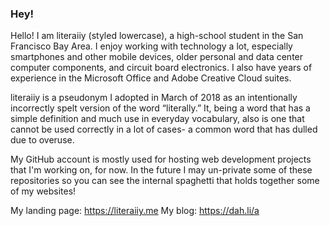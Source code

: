 ### Hey!

Hello! I am literaiiy (styled lowercase), a high-school student in the San Francisco Bay Area. I enjoy working with technology a lot, especially smartphones and other mobile devices, older personal and data center computer components, and circuit board electronics. I also have years of experience in the Microsoft Office and Adobe Creative Cloud suites.

literaiiy is a pseudonym I adopted in March of 2018 as an intentionally incorrectly spelt version of the word “literally.” It, being a word that has a simple definition and much use in everyday vocabulary, also is one that cannot be used correctly in a lot of cases- a common word that has dulled due to overuse.

My GitHub account is mostly used for hosting web development projects that I'm working on, for now. In the future I may un-private some of these repositories so you can see the internal spaghetti that holds together some of my websites!

My landing page: https://literaiiy.me
My blog: https://dah.li/a

